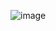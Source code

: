 ![image](https://github.com/AlievIsa/KinopoiskApi/assets/91617416/dada5368-8c6e-425d-95fe-934811df73c1)




